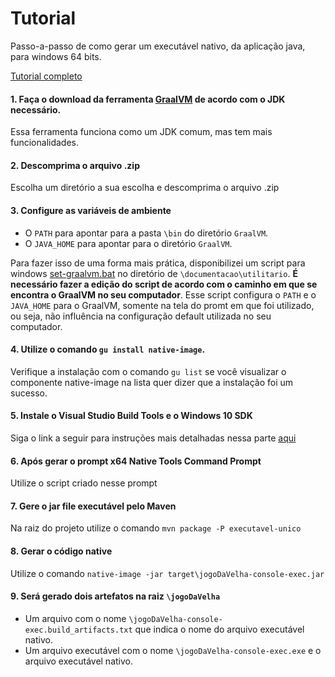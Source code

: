 # Tutorial
Passo-a-passo de como gerar um executável nativo, da aplicação java, para windows 64 bits.

[Tutorial completo](https://medium.com/graalvm/using-graalvm-and-native-image-on-windows-10-9954dc071311)

#### 1. Faça o download  da ferramenta [GraalVM](https://github.com/graalvm/graalvm-ce-builds/releases/tag/vm-22.3.0) de acordo com o JDK necessário.
Essa ferramenta funciona como um JDK comum, mas tem mais funcionalidades.
#### 2. Descomprima o arquivo .zip
Escolha um diretório a sua escolha e descomprima o arquivo .zip
#### 3. Configure as variáveis de ambiente
- O `PATH` para apontar para a pasta `\bin` do diretório `GraalVM`.
- O `JAVA_HOME` para apontar para o diretório `GraalVM`.

Para fazer isso de uma forma mais prática, disponibilizei um script para windows [set-graalvm.bat](https://github.com/nogueiralegacy/jogoDaVelha/documentacao/utilitario) no diretório de `\documentacao\utilitario`. **É necessário fazer a edição do script de acordo com o caminho em que se encontra o GraalVM no seu computador**. Esse script configura o `PATH` e o `JAVA_HOME` para o GraalVM, somente na tela do promt em que foi utilizado, ou seja, não influência na configuração default utilizada no seu computador.
#### 4. Utilize o comando `gu install native-image`.
Verifique a instalação com o comando `gu list` se você visualizar o componente native-image na lista quer dizer que a instalação foi um sucesso.
#### 5. Instale o Visual Studio Build Tools e o Windows 10 SDK
Siga o link a seguir para instruções mais detalhadas nessa parte [aqui](https://medium.com/graalvm/using-graalvm-and-native-image-on-windows-10-9954dc071311)
#### 6. Após gerar o prompt x64 Native Tools Command Prompt
Utilize o script criado nesse prompt
#### 7. Gere o jar file executável pelo Maven
Na raiz do projeto utilize o comando `mvn package -P executavel-unico`
#### 8. Gerar o código native
Utilize o comando `native-image -jar target\jogoDaVelha-console-exec.jar`
#### 9. Será gerado dois artefatos na raiz `\jogoDaVelha`
- Um arquivo com o nome `\jogoDaVelha-console-exec.build_artifacts.txt` que indica o nome do arquivo executável nativo.
- Um arquivo executável com o nome `\jogoDaVelha-console-exec.exe` e o arquivo executável nativo.
